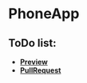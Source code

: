 ﻿# PhoneApp
## ToDo list:

 - [**Preview** ](https://andreas-just.github.io/PhoneApp/)
 - [**PullRequest**](https://github.com/Andreas-Just/PhoneApp/pull/2/files/c47ead6e63a8677328383fda9796b404cbb96a6c..4bd1b1d795f2a7cd79a58dd81dbc7abf96790b37)
